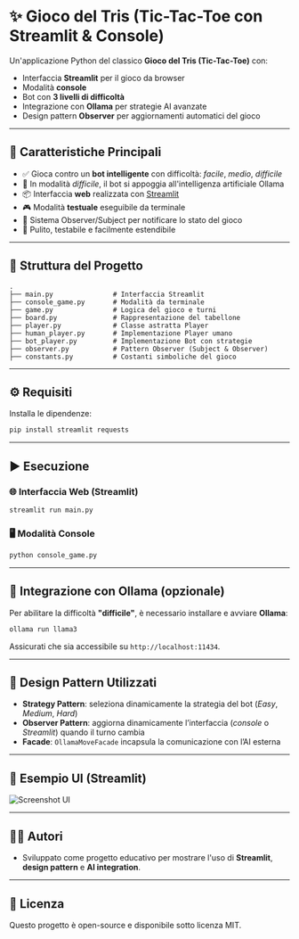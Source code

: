 # ✨ Gioco del Tris (Tic-Tac-Toe con Streamlit & Console)

Un'applicazione Python del classico **Gioco del Tris (Tic-Tac-Toe)** con:
- Interfaccia **Streamlit** per il gioco da browser
- Modalità **console**
- Bot con **3 livelli di difficoltà**
- Integrazione con **Ollama** per strategie AI avanzate
- Design pattern **Observer** per aggiornamenti automatici del gioco

---

## 🚀 Caratteristiche Principali

- ✅ Gioca contro un **bot intelligente** con difficoltà: *facile*, *medio*, *difficile*
- 🧠 In modalità *difficile*, il bot si appoggia all'intelligenza artificiale Ollama
- 📦 Interfaccia **web** realizzata con [Streamlit](https://streamlit.io/)
- 🎮 Modalità **testuale** eseguibile da terminale
- 🔁 Sistema Observer/Subject per notificare lo stato del gioco
- 🧪 Pulito, testabile e facilmente estendibile

---

## 📁 Struttura del Progetto

```
.
├── main.py               # Interfaccia Streamlit
├── console_game.py       # Modalità da terminale
├── game.py               # Logica del gioco e turni
├── board.py              # Rappresentazione del tabellone
├── player.py             # Classe astratta Player
├── human_player.py       # Implementazione Player umano
├── bot_player.py         # Implementazione Bot con strategie
├── observer.py           # Pattern Observer (Subject & Observer)
├── constants.py          # Costanti simboliche del gioco
```

---

## ⚙️ Requisiti

Installa le dipendenze:

```bash
pip install streamlit requests
```

---

## ▶️ Esecuzione

### 🌐 Interfaccia Web (Streamlit)

```bash
streamlit run main.py
```

### 🖥️ Modalità Console

```bash
python console_game.py
```

---

## 🤖 Integrazione con Ollama (opzionale)

Per abilitare la difficoltà **"difficile"**, è necessario installare e avviare **Ollama**:

```bash
ollama run llama3
```

Assicurati che sia accessibile su `http://localhost:11434`.

---

## 📌 Design Pattern Utilizzati

- **Strategy Pattern**: seleziona dinamicamente la strategia del bot (*Easy*, *Medium*, *Hard*)
- **Observer Pattern**: aggiorna dinamicamente l’interfaccia (*console* o *Streamlit*) quando il turno cambia
- **Facade**: `OllamaMoveFacade` incapsula la comunicazione con l’AI esterna

---

## 📸 Esempio UI (Streamlit)

![Screenshot UI](https://user-images.githubusercontent.com/your-path/screenshot.png) <!-- Sostituire con un'immagine reale se disponibile -->

---

## 🧑‍💻 Autori

- Sviluppato come progetto educativo per mostrare l'uso di **Streamlit**, **design pattern** e **AI integration**.

---

## 📜 Licenza

Questo progetto è open-source e disponibile sotto licenza MIT.
